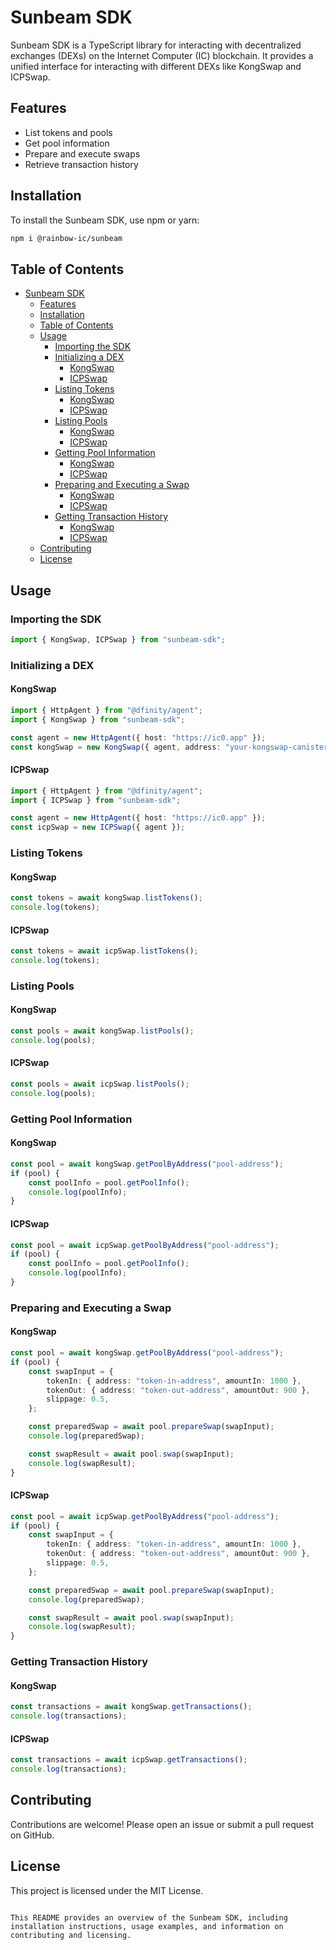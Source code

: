 # Sunbeam SDK

Sunbeam SDK is a TypeScript library for interacting with decentralized exchanges (DEXs) on the Internet Computer (IC) blockchain. It provides a unified interface for interacting with different DEXs like KongSwap and ICPSwap.

## Features

-   List tokens and pools
-   Get pool information
-   Prepare and execute swaps
-   Retrieve transaction history

## Installation

To install the Sunbeam SDK, use npm or yarn:

```bash
npm i @rainbow-ic/sunbeam
```

## Table of Contents

-   [Sunbeam SDK](#sunbeam-sdk)
    -   [Features](#features)
    -   [Installation](#installation)
    -   [Table of Contents](#table-of-contents)
    -   [Usage](#usage)
        -   [Importing the SDK](#importing-the-sdk)
        -   [Initializing a DEX](#initializing-a-dex)
            -   [KongSwap](#kongswap)
            -   [ICPSwap](#icpswap)
        -   [Listing Tokens](#listing-tokens)
            -   [KongSwap](#kongswap-1)
            -   [ICPSwap](#icpswap-1)
        -   [Listing Pools](#listing-pools)
            -   [KongSwap](#kongswap-2)
            -   [ICPSwap](#icpswap-2)
        -   [Getting Pool Information](#getting-pool-information)
            -   [KongSwap](#kongswap-3)
            -   [ICPSwap](#icpswap-3)
        -   [Preparing and Executing a Swap](#preparing-and-executing-a-swap)
            -   [KongSwap](#kongswap-4)
            -   [ICPSwap](#icpswap-4)
        -   [Getting Transaction History](#getting-transaction-history)
            -   [KongSwap](#kongswap-5)
            -   [ICPSwap](#icpswap-5)
    -   [Contributing](#contributing)
    -   [License](#license)

## Usage

### Importing the SDK

```typescript
import { KongSwap, ICPSwap } from "sunbeam-sdk";
```

### Initializing a DEX

#### KongSwap

```typescript
import { HttpAgent } from "@dfinity/agent";
import { KongSwap } from "sunbeam-sdk";

const agent = new HttpAgent({ host: "https://ic0.app" });
const kongSwap = new KongSwap({ agent, address: "your-kongswap-canister-id" });
```

#### ICPSwap

```typescript
import { HttpAgent } from "@dfinity/agent";
import { ICPSwap } from "sunbeam-sdk";

const agent = new HttpAgent({ host: "https://ic0.app" });
const icpSwap = new ICPSwap({ agent });
```

### Listing Tokens

#### KongSwap

```typescript
const tokens = await kongSwap.listTokens();
console.log(tokens);
```

#### ICPSwap

```typescript
const tokens = await icpSwap.listTokens();
console.log(tokens);
```

### Listing Pools

#### KongSwap

```typescript
const pools = await kongSwap.listPools();
console.log(pools);
```

#### ICPSwap

```typescript
const pools = await icpSwap.listPools();
console.log(pools);
```

### Getting Pool Information

#### KongSwap

```typescript
const pool = await kongSwap.getPoolByAddress("pool-address");
if (pool) {
    const poolInfo = pool.getPoolInfo();
    console.log(poolInfo);
}
```

#### ICPSwap

```typescript
const pool = await icpSwap.getPoolByAddress("pool-address");
if (pool) {
    const poolInfo = pool.getPoolInfo();
    console.log(poolInfo);
}
```

### Preparing and Executing a Swap

#### KongSwap

```typescript
const pool = await kongSwap.getPoolByAddress("pool-address");
if (pool) {
    const swapInput = {
        tokenIn: { address: "token-in-address", amountIn: 1000 },
        tokenOut: { address: "token-out-address", amountOut: 900 },
        slippage: 0.5,
    };

    const preparedSwap = await pool.prepareSwap(swapInput);
    console.log(preparedSwap);

    const swapResult = await pool.swap(swapInput);
    console.log(swapResult);
}
```

#### ICPSwap

```typescript
const pool = await icpSwap.getPoolByAddress("pool-address");
if (pool) {
    const swapInput = {
        tokenIn: { address: "token-in-address", amountIn: 1000 },
        tokenOut: { address: "token-out-address", amountOut: 900 },
        slippage: 0.5,
    };

    const preparedSwap = await pool.prepareSwap(swapInput);
    console.log(preparedSwap);

    const swapResult = await pool.swap(swapInput);
    console.log(swapResult);
}
```

### Getting Transaction History

#### KongSwap

```typescript
const transactions = await kongSwap.getTransactions();
console.log(transactions);
```

#### ICPSwap

```typescript
const transactions = await icpSwap.getTransactions();
console.log(transactions);
```

## Contributing

Contributions are welcome! Please open an issue or submit a pull request on GitHub.

## License

This project is licensed under the MIT License.

```

This README provides an overview of the Sunbeam SDK, including installation instructions, usage examples, and information on contributing and licensing.
```
